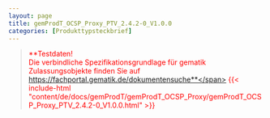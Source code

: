 ```yaml
---
layout: page
title: gemProdT_OCSP_Proxy_PTV_2.4.2-0_V1.0.0
categories: [Produkttypsteckbrief]
---
```

> <span style="color:red">**Testdaten!<br>Die verbindliche Spezifikationsgrundlage für gematik Zulassungsobjekte finden Sie auf https://fachportal.gematik.de/dokumentensuche**</span>
{{< include-html "content/de/docs/gemProdT/gemProdT_OCSP_Proxy/gemProdT_OCSP_Proxy_PTV_2.4.2-0_V1.0.0.html" >}}
